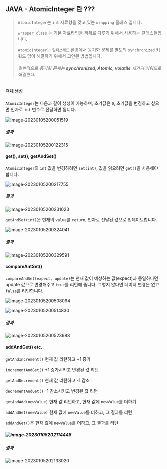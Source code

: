 ## JAVA - AtomicInteger 란 ???

> `AtomicInteger`는 `int` 자료형을 갖고 있는 `wrapping` 클래스 입니다.
>
> `wrapper class` 는 기본 자료타입을 객체로 다루기 위해서 사용하는 클래스들입니다.
>
> `AtomicInteger`는 `멀티쓰레드` 환경에서 동기화 문제를 별도의 `synchronized` 키워드 없이 해결하기 위해서 고안된 방법입니다.
>
> ###### 일반적으로 동기화 문제는 **synchronized, Atomic, volatile** 세가지 키워드로 해결한다.



#### 객체 생성

`AtomicInteger`는 다음과 같이 생성이 가능하며, 초기값은 `0`, 초기값을 변경하고 싶으면 인자로 `int` 변수로 전달하면 됩니다.

![image-20230105200051519](C:\Users\sbpar\AppData\Roaming\Typora\typora-user-images\image-20230105200051519.png)     

##### 결과

![image-20230105200122315](C:\Users\sbpar\AppData\Roaming\Typora\typora-user-images\image-20230105200122315.png) 



#### get(), set(), getAndSet()

`AtomicInteger`의 `int` 값을 변경하려면 `set(int)`, 값을 읽으려면 `get()`을 사용해야 합니다.

![image-20230105200217755](C:\Users\sbpar\AppData\Roaming\Typora\typora-user-images\image-20230105200217755.png) 

##### 결과

![image-20230105200231023](C:\Users\sbpar\AppData\Roaming\Typora\typora-user-images\image-20230105200231023.png) 

`getAndSet(int)`은 현재의 `value`를 `return`, 인자로 전달된 값으로 업데이트합니다.

![image-20230105200324041](C:\Users\sbpar\AppData\Roaming\Typora\typora-user-images\image-20230105200324041.png) 

##### 결과

![image-20230105200329591](C:\Users\sbpar\AppData\Roaming\Typora\typora-user-images\image-20230105200329591.png) 

#### compareAntSet()

`compareAndSet(expect, update)`는 현재 값이 예상하는 값(expect)과 동일하다면 update 값으로 변경해주고 `true`를 리턴해 줍니다. 그렇지 않다면 데이터 변경은 없고 `false`를 리턴합니다.

![image-20230105200508094](C:\Users\sbpar\AppData\Roaming\Typora\typora-user-images\image-20230105200508094.png) 

![image-20230105200514830](C:\Users\sbpar\AppData\Roaming\Typora\typora-user-images\image-20230105200514830.png) 

#####  결과

![image-20230105200523988](C:\Users\sbpar\AppData\Roaming\Typora\typora-user-images\image-20230105200523988.png) 



#### addAndGet() etc..

`getAndIncrement()` 현재 값 리턴하고 +1 증가

`incrementAndGet()` +1 증가시키고 변경된 값 리턴

`getAndDecrement()` 현재 값 리턴하고 -1 감소

`decrementAndGet()` -1 감소시키고 변경된 값 리턴

`getAndAdd(newValue)` 현재 값 리턴하고, 현재 값에 `newValue`를 더하기

`addAndGet(newValue)` 현재 값에 `newValue`를 더하고, 그 결과를 리턴

`addAndGet()`은 현재 값에 `newValue`를 더하고, 그 결과를 리턴

##### ![image-20230105202114448](C:\Users\sbpar\AppData\Roaming\Typora\typora-user-images\image-20230105202114448.png) 

##### 결과

![image-20230105202133020](C:\Users\sbpar\AppData\Roaming\Typora\typora-user-images\image-20230105202133020.png) 

